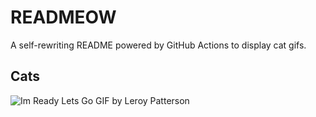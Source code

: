# READMEOW

A self-rewriting README powered by GitHub Actions to display cat gifs.

## Cats

![Im Ready Lets Go GIF by Leroy Patterson](https://media4.giphy.com/media/CjmvTCZf2U3p09Cn0h/200.gif?cid=9acd02da86cv3mintn6ui1ozsgas58vxfry73e1lekwa6c1r&ep=v1_gifs_search&rid=200.gif&ct=g)
